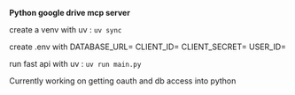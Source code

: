 **Python google drive mcp server**

create a venv with uv : `uv sync`

create .env with
DATABASE_URL=
CLIENT_ID=
CLIENT_SECRET=
USER_ID=

run fast api with uv : `uv run main.py`

Currently working on getting oauth and db access into python
